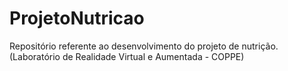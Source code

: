 # ProjetoNutricao
Repositório referente ao desenvolvimento do projeto de nutrição. (Laboratório de Realidade Virtual e Aumentada - COPPE)
